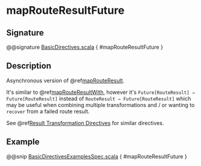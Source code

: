 # mapRouteResultFuture

## Signature

@@signature [BasicDirectives.scala]($akka-http$/akka-http/src/main/scala/akka/http/scaladsl/server/directives/BasicDirectives.scala) { #mapRouteResultFuture }

## Description

Asynchronous version of @ref[mapRouteResult](mapRouteResult.md).

It's similar to @ref[mapRouteResultWith](mapRouteResultWith.md), however it's `Future[RouteResult] ⇒ Future[RouteResult]`
instead of `RouteResult ⇒ Future[RouteResult]` which may be useful when combining multiple transformations
and / or wanting to `recover` from a failed route result.

See @ref[Result Transformation Directives](index.md#result-transformation-directives) for similar directives.

## Example

@@snip [BasicDirectivesExamplesSpec.scala]($test$/scala/docs/http/scaladsl/server/directives/BasicDirectivesExamplesSpec.scala) { #mapRouteResultFuture }